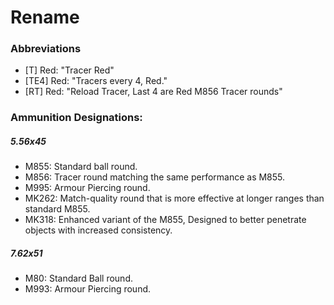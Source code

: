 # Rename

### **Abbreviations**

 - [T] Red: "Tracer Red"
 - [TE4] Red: "Tracers every 4, Red."
 - [RT] Red: "Reload Tracer, Last 4 are Red M856 Tracer rounds"

### **Ammunition Designations:**

##### 5.56x45
- M855: Standard ball round.
- M856: Tracer round matching the same performance as M855.
- M995: Armour Piercing round.
- MK262: Match-quality round that is more effective at longer ranges than standard M855.
- MK318: Enhanced variant of the M855, Designed to better penetrate objects with increased consistency.

##### 7.62x51
- M80: Standard Ball round.
- M993: Armour Piercing round.
